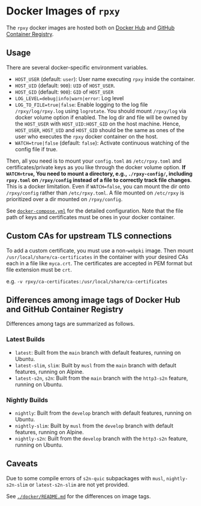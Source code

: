 # Docker Images of `rpxy`

The `rpxy` docker images are hosted both on [Docker Hub](https://hub.docker.com/r/jqtype/rpxy) and [GitHub Container Registry](https://github.com/junkurihara/rust-rpxy/pkgs/container/rust-rpxy).

## Usage

There are several docker-specific environment variables.

- `HOST_USER` (default: `user`): User name executing `rpxy` inside the container.
- `HOST_UID` (default: `900`): `UID` of `HOST_USER`.
- `HOST_GID` (default: `900`): `GID` of `HOST_USER`
- `LOG_LEVEL=debug|info|warn|error`: Log level
- `LOG_TO_FILE=true|false`: Enable logging to the log file `/rpxy/log/rpxy.log` using `logrotate`. You should mount `/rpxy/log` via docker volume option if enabled. The log dir and file will be owned by the `HOST_USER` with `HOST_UID:HOST_GID` on the host machine. Hence, `HOST_USER`, `HOST_UID` and `HOST_GID` should be the same as ones of the user who executes the `rpxy` docker container on the host.
- `WATCH=true|false` (default: `false`): Activate continuous watching of the config file if true.

Then, all you need is to mount your `config.toml` as `/etc/rpxy.toml` and certificates/private keys as you like through the docker volume option. **If `WATCH=true`, You need to mount a directory, e.g., `./rpxy-config/`, including `rpxy.toml` on `/rpxy/config` instead of a file to correctly track file changes**. This is a docker limitation. Even if `WATCH=false`, you can mount the dir onto `/rpxy/config` rather than `/etc/rpxy.toml`. A file mounted on `/etc/rpxy` is prioritized over a dir mounted on `/rpxy/config`.

See [`docker-compose.yml`](./docker-compose.yml) for the detailed configuration. Note that the file path of keys and certificates must be ones in your docker container.

## Custom CAs for upstream TLS connections

To add a custom certificate, you must use a non-`webpki` image. Then mount `/usr/local/share/ca-certificates` in the container with your desired CAs each in a file like `myca.crt`. The certificates are accepted in PEM format but file extension must be `crt`.

e.g. `-v rpxy/ca-certificates:/usr/local/share/ca-certificates`

## Differences among image tags of Docker Hub and GitHub Container Registry

Differences among tags are summarized as follows.

### Latest Builds

- `latest`: Built from the `main` branch with default features, running on Ubuntu.
- `latest-slim`, `slim`: Built by `musl` from the `main` branch with default features, running on Alpine.
- `latest-s2n`, `s2n`: Built from the `main` branch with the `http3-s2n` feature, running on Ubuntu.

### Nightly Builds

- `nightly`: Built from the `develop` branch with default features, running on Ubuntu.
- `nightly-slim`: Built by `musl` from the `develop` branch with default features, running on Alpine.
- `nightly-s2n`: Built from the `develop` branch with the `http3-s2n` feature, running on Ubuntu.

## Caveats

Due to some compile errors of `s2n-quic` subpackages with `musl`, `nightly-s2n-slim` or `latest-s2n-slim` are not yet provided.

See [`./docker/README.md`](./docker/README.md) for the differences on image tags.
